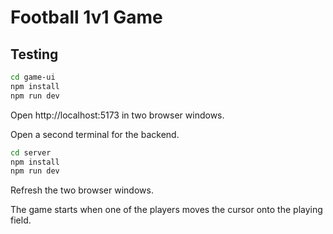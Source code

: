 # Football 1v1 Game

## Testing

```bash
cd game-ui
npm install
npm run dev
```

Open http://localhost:5173 in two browser windows.

Open a second terminal for the backend.

```bash
cd server
npm install
npm run dev
```

Refresh the two browser windows.

The game starts when one of the players moves the cursor onto the playing field.

